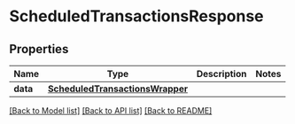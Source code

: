# ScheduledTransactionsResponse

## Properties
Name | Type | Description | Notes
------------ | ------------- | ------------- | -------------
**data** | [**ScheduledTransactionsWrapper**](ScheduledTransactionsWrapper.md) |  | 

[[Back to Model list]](../README.md#documentation-for-models) [[Back to API list]](../README.md#documentation-for-api-endpoints) [[Back to README]](../README.md)

